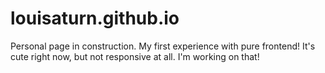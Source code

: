 # louisaturn.github.io

Personal page in construction. My first experience with pure frontend!
It's cute right now, but not responsive at all. I'm working on that!
